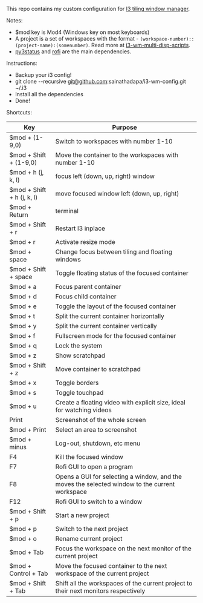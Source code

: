 This repo contains my custom configuration for [I3 tiling window manager](https://i3wm.org/).

Notes:
- $mod key is Mod4 (Windows key on most keyboards)
- A project is a set of workspaces with the format - `(workspace-number)::(project-name):(somenumber)`. Read more at [i3-wm-multi-disp-scripts](https://github.com/sainathadapa/i3-wm-multi-disp-scripts).
- [py3status](https://py3status.readthedocs.io/en/latest/intro.html) and [rofi](https://github.com/DaveDavenport/rofi) are the main dependencies.

Instructions:
- Backup your i3 config!
- git clone --recursive git@github.com:sainathadapa/i3-wm-config.git ~/.i3
- Install all the dependencies
- Done!

Shortcuts:

| Key                                | Purpose                                                                             |
| ---                                | -------                                                                             |
| $mod + (1-9,0)                     | Switch to workspaces with number 1-10                                               |
| $mod + Shift + (1-9,0)             | Move the container to the workspaces with number 1-10                               |
| $mod + h (j, k, l)                 | focus left (down, up, right) window                                                 |
| $mod + Shift + h (j, k, l)         | move focused window left (down, up, right)                                          |
| $mod + Return                      | terminal                                                                            |
| $mod + Shift + r                   | Restart I3 inplace                                                                  |
| $mod + r                           | Activate resize mode                                                                |
| $mod + space                       | Change focus between tiling and floating windows                                    |
| $mod + Shift + space               | Toggle floating status of the focused container                                     |
| $mod + a                           | Focus parent container                                                              |
| $mod + d                           | Focus child container                                                               |
| $mod + e                           | Toggle the layout of the focused container                                          |
| $mod + t                           | Split the current container horizontally                                            |
| $mod + y                           | Split the current container vertically                                              |
| $mod + f                           | Fullscreen mode for the focused container                                           |
| $mod + q                           | Lock the system                                                                     |
| $mod + z                           | Show scratchpad                                                                     |
| $mod + Shift + z                   | Move container to scratchpad                                                        |
| $mod + x                           | Toggle borders                                                                      |
| $mod + s                           | Toggle touchpad                                                                     |
| $mod + u                           | Create a floating video with explicit size, ideal for watching videos               |
| Print                              | Screenshot of the whole screen                                                      |
| $mod + Print                       | Select an area to screenshot                                                        |
| $mod + minus                       | Log-out, shutdown, etc menu                                                         |
| F4                                 | Kill the focused window                                                             |
| F7                                 | Rofi GUI to open a program                                                          |
| F8                                 | Opens a GUI for selecting a window, and the moves the selected window to the current workspace |
| F12                                | Rofi GUI to switch to a window                                                      |
| $mod + Shift + p                   | Start a new project                                                                 |
| $mod + p                           | Switch to the next project                                                          |
| $mod + o                           | Rename current project                                                              |
| $mod + Tab                         | Focus the workspace on the next monitor of the current project                      |
| $mod + Control + Tab               | Move the focused container to the next workspace of the current project             |
| $mod + Shift + Tab                 | Shift all the workspaces of the current project to their next monitors respectively |

